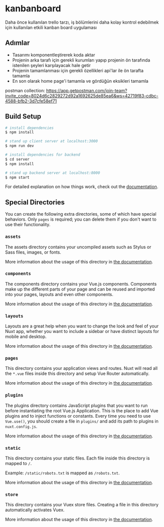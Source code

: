 # kanbanboard

Daha önce kullanılan trello tarzı, iş bölümlerini daha kolay kontrol edebilmek için kullanılan etkili kanban board uygulaması

## Adımlar

- Tasarımı komponentleştirerek koda aktar
- Projenin arka tarafı için gerekli kurumları yapıp projenin ön tarafında istenilen şeyleri karşılayacak hale getir
- Projenin tamamlanması için gerekli özellikleri api'lar ile ön tarafta tamamla
- En son olarak home page'i tamamla ve gördüğün eksikleri tamamla

 postman collection: https://app.getpostman.com/join-team?invite_code=8024d6c2829272d92a1692625de85ea6&ws=42719f83-cdbc-4588-bfb2-3d7cfe58ef71

## Build Setup

```bash
# install dependencies
$ npm install

# stand up client server at localhost:3000
$ npm run dev

# install dependencies for backend
$ cd server
$ npm install

# stand up backend server at localhost:8000
$ npm start
```

For detailed explanation on how things work, check out the [documentation](https://nuxtjs.org).

## Special Directories

You can create the following extra directories, some of which have special behaviors. Only `pages` is required; you can delete them if you don't want to use their functionality.

### `assets`

The assets directory contains your uncompiled assets such as Stylus or Sass files, images, or fonts.

More information about the usage of this directory in [the documentation](https://nuxtjs.org/docs/2.x/directory-structure/assets).

### `components`

The components directory contains your Vue.js components. Components make up the different parts of your page and can be reused and imported into your pages, layouts and even other components.

More information about the usage of this directory in [the documentation](https://nuxtjs.org/docs/2.x/directory-structure/components).

### `layouts`

Layouts are a great help when you want to change the look and feel of your Nuxt app, whether you want to include a sidebar or have distinct layouts for mobile and desktop.

More information about the usage of this directory in [the documentation](https://nuxtjs.org/docs/2.x/directory-structure/layouts).

### `pages`

This directory contains your application views and routes. Nuxt will read all the `*.vue` files inside this directory and setup Vue Router automatically.

More information about the usage of this directory in [the documentation](https://nuxtjs.org/docs/2.x/get-started/routing).

### `plugins`

The plugins directory contains JavaScript plugins that you want to run before instantiating the root Vue.js Application. This is the place to add Vue plugins and to inject functions or constants. Every time you need to use `Vue.use()`, you should create a file in `plugins/` and add its path to plugins in `nuxt.config.js`.

More information about the usage of this directory in [the documentation](https://nuxtjs.org/docs/2.x/directory-structure/plugins).

### `static`

This directory contains your static files. Each file inside this directory is mapped to `/`.

Example: `/static/robots.txt` is mapped as `/robots.txt`.

More information about the usage of this directory in [the documentation](https://nuxtjs.org/docs/2.x/directory-structure/static).

### `store`

This directory contains your Vuex store files. Creating a file in this directory automatically activates Vuex.

More information about the usage of this directory in [the documentation](https://nuxtjs.org/docs/2.x/directory-structure/store).
